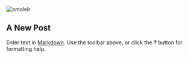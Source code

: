 ![smalelr]({{site.baseurl}}/images/bmoo.png)
## A New Post

Enter text in [Markdown](http://daringfireball.net/projects/markdown/). Use the toolbar above, or click the **?** button for formatting help.
